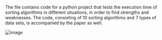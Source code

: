 The file contains code for a python project that tests the execution time of sorting algorithms in different situations, in order to find strengths and weaknesses.
The code, consisting of 10 sorting algorithms and 7 types of data sets, is accompanied by the paper as well.

![image](https://github.com/user-attachments/assets/e854c44c-322b-4240-9dc1-de19d12e8291)

